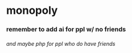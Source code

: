 # monopoly

### remember to add ai for ppl w/ no friends

###### and maybe php for ppl who _do_ have friends
